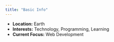 ```yaml
---
title: "Basic Info"
---
```


<ul>
<li><strong>Location:</strong> Earth</li>
<li><strong>Interests:</strong> Technology, Programming, Learning</li>
<li><strong>Current Focus:</strong> Web Development</li>
</ul>
